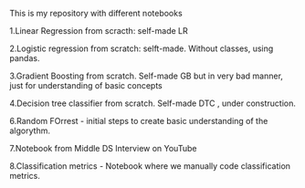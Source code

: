 
This is my repository with different notebooks


1.Linear Regression from scracth: self-made LR


2.Logistic regression from scratch: selft-made. Without classes, using pandas.


3.Gradient Boosting from scratch. Self-made GB but in very bad manner, just for understanding of basic concepts



4.Decision tree classifier from scratch. Self-made DTC , under construction.


6.Random FOrrest - initial steps to create basic understanding of the algorythm.

7.Notebook from Middle DS Interview on YouTube

8.Classification metrics - Notebook where we manually code classification metrics.


